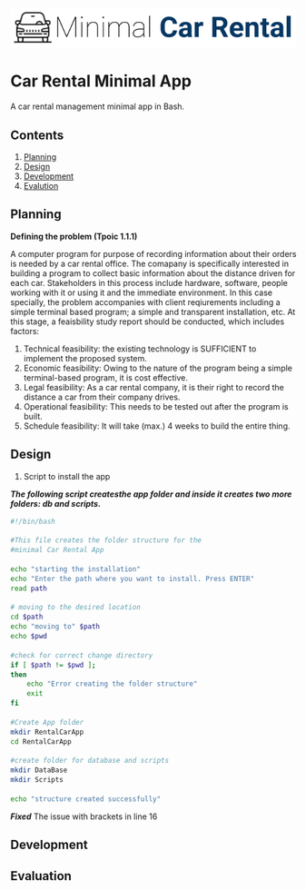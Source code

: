 ![CarRental](logo.png)

Car Rental Minimal App
===========================

A car rental management minimal app in Bash.

Contents
-----
  1. [Planning](#planning)
  1. [Design](#design)
  1. [Development](#development)
  1. [Evalution](#evaluation)

Planning
----------
**Defining the problem (Tpoic 1.1.1)** 

A computer program for purpose of recording information about their orders is needed by a car rental office. The comapany is specifically interested in building a program to collect basic information about the distance driven for each car. Stakeholders in this process include hardware, software, people working with it or using it and the immediate environment. In this case specially, the problem accompanies with client reqiurements including a simple terminal based program; a simple and transparent installation, etc. At this stage, a feaisbility study report should be conducted, which includes factors: 
1. Technical feasibility: the existing technology is SUFFICIENT to implement the proposed system.
2. Economic feasibility: Owing to the nature of the program being a simple terminal-based program, it is cost effective.
3. Legal feasibility: As a car rental company, it is their right to record the distance a car from their company drives.
4. Operational feasibility: This needs to be tested out after the program is built.
5. Schedule feasibility: It will take (max.) 4 weeks to build the entire thing.

Design
---------
1. Script to install the app

***The following script createsthe app folder and inside it creates two more folders: db and scripts.***
```sh
#!/bin/bash

#This file creates the folder structure for the
#minimal Car Rental App

echo "starting the installation"
echo "Enter the path where you want to install. Press ENTER"
read path

# moving to the desired location
cd $path
echo "moving to" $path
echo $pwd

#check for correct change directory
if [ $path != $pwd ];
then
	echo "Error creating the folder structure"
	exit
fi

#Create App folder
mkdir RentalCarApp
cd RentalCarApp

#create folder for database and scripts
mkdir DataBase
mkdir Scripts

echo "structure created successfully"
```
***Fixed*** The issue with brackets in line 16

Development
--------

Evaluation
-----------



